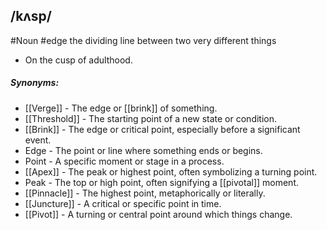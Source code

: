 ## /kʌsp/  
#Noun #edge
the dividing line between two very different things

- On the cusp of adulthood.

##### Synonyms:
- [[Verge]] - The edge or [[brink]] of something.
- [[Threshold]] - The starting point of a new state or condition.
- [[Brink]] - The edge or critical point, especially before a significant event.
- Edge - The point or line where something ends or begins.
- Point - A specific moment or stage in a process.
- [[Apex]] - The peak or highest point, often symbolizing a turning point.
- Peak - The top or high point, often signifying a [[pivotal]] moment.
- [[Pinnacle]] - The highest point, metaphorically or literally.
- [[Juncture]] - A critical or specific point in time.
- [[Pivot]] - A turning or central point around which things change.